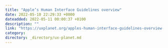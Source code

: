 ```yaml
---
title: "Apple’s Human Interface Guidelines overview"
date: 2022-05-10 22:29:33 +0000
dateadded: 2022-05-11 00:00:37 +0100
description: ""
link: "https://uxplanet.org/apples-human-interface-guidelines-overview-5d42c2088efc?source=rss----819cc2aaeee0---4"
category:
directory: _directory/ux-planet.md
---
```

